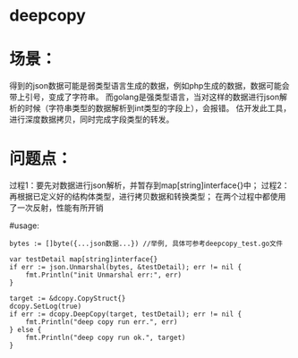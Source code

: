 # deepcopy

# 场景：
得到的json数据可能是弱类型语言生成的数据，例如php生成的数据，数据可能会带上引号，变成了字符串。
而golang是强类型语言，当对这样的数据进行json解析的时候（字符串类型的数据解析到int类型的字段上），会报错。
估开发此工具，进行深度数据拷贝，同时完成字段类型的转发。

# 问题点：
过程1：要先对数据进行json解析，并暂存到map[string]interface{}中；
过程2：再根据已定义好的结构体类型，进行拷贝数据和转换类型；
在两个过程中都使用了一次反射，性能有所开销

#usage:

```
bytes := []byte({...json数据...}) //举例, 具体可参考deepcopy_test.go文件

var testDetail map[string]interface{}
if err := json.Unmarshal(bytes, &testDetail); err != nil {
    fmt.Println("init Unmarshal err:", err)
}

target := &dcopy.CopyStruct{}
dcopy.SetLog(true)
if err := dcopy.DeepCopy(target, testDetail); err != nil {
    fmt.Println("deep copy run err.", err)
} else {
    fmt.Println("deep copy run ok.", target)
}
```



